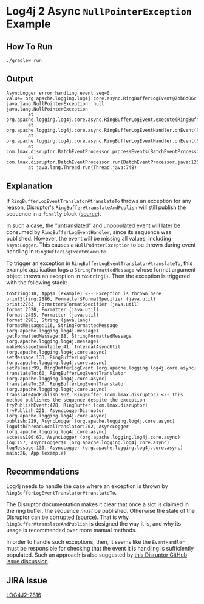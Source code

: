 # Log4j 2 Async `NullPointerException` Example

## How To Run
```shell
./gradlew run
```

## Output
```text
AsyncLogger error handling event seq=0, value='org.apache.logging.log4j.core.async.RingBufferLogEvent@7bb6d06c': java.lang.NullPointerException: null
java.lang.NullPointerException
        at org.apache.logging.log4j.core.async.RingBufferLogEvent.execute(RingBufferLogEvent.java:154)
        at org.apache.logging.log4j.core.async.RingBufferLogEventHandler.onEvent(RingBufferLogEventHandler.java:46)
        at org.apache.logging.log4j.core.async.RingBufferLogEventHandler.onEvent(RingBufferLogEventHandler.java:29)
        at com.lmax.disruptor.BatchEventProcessor.processEvents(BatchEventProcessor.java:168)
        at com.lmax.disruptor.BatchEventProcessor.run(BatchEventProcessor.java:125)
        at java.lang.Thread.run(Thread.java:748)
```

## Explanation

If `RingBufferLogEventTranslator#translateTo` throws an exception for any reason, Disruptor's
`RingBuffer#translateAndPublish` will still publish the sequence in a `finally` block
([source](https://github.com/LMAX-Exchange/disruptor/blob/ca35bc40eb7f834050793137b5996a0921173e2d/src/main/java/com/lmax/disruptor/RingBuffer.java#L958-L968)).

In such a case, the "untranslated" and unpopulated event will later be consumed by `RingBufferLogEventHandler`, since
its sequence was published. However, the event will be missing all values, including `asyncLogger`. This causes a
`NullPointerException` to be thrown during event handling in `RingBufferLogEvent#execute`.

To trigger an exception in `RingBufferLogEventTranslator#translateTo`, this example application logs a
`StringFormattedMessage` whose format argument object throws an exception in `toString()`. Then the exception is
triggered with the following stack:

```text
toString:18, App$1 (example) <-- Exception is thrown here
printString:2886, Formatter$FormatSpecifier (java.util)
print:2763, Formatter$FormatSpecifier (java.util)
format:2520, Formatter (java.util)
format:2455, Formatter (java.util)
format:2981, String (java.lang)
formatMessage:116, StringFormattedMessage (org.apache.logging.log4j.message)
getFormattedMessage:88, StringFormattedMessage (org.apache.logging.log4j.message)
makeMessageImmutable:41, InternalAsyncUtil (org.apache.logging.log4j.core.async)
setMessage:133, RingBufferLogEvent (org.apache.logging.log4j.core.async)
setValues:99, RingBufferLogEvent (org.apache.logging.log4j.core.async)
translateTo:60, RingBufferLogEventTranslator (org.apache.logging.log4j.core.async)
translateTo:37, RingBufferLogEventTranslator (org.apache.logging.log4j.core.async)
translateAndPublish:962, RingBuffer (com.lmax.disruptor) <-- This method publishes the sequence despite the exception
tryPublishEvent:478, RingBuffer (com.lmax.disruptor)
tryPublish:221, AsyncLoggerDisruptor (org.apache.logging.log4j.core.async)
publish:229, AsyncLogger (org.apache.logging.log4j.core.async)
logWithThreadLocalTranslator:202, AsyncLogger (org.apache.logging.log4j.core.async)
access$100:67, AsyncLogger (org.apache.logging.log4j.core.async)
log:157, AsyncLogger$1 (org.apache.logging.log4j.core.async)
logMessage:130, AsyncLogger (org.apache.logging.log4j.core.async)
main:26, App (example)
```

## Recommendations

Log4j needs to handle the case where an exception is thrown by `RingBufferLogEventTranslator#translateTo`.

The Disruptor documentation makes it clear that once a slot is claimed in the ring buffer, the sequence _must_ be
published. Otherwise the state of the Disruptor can be corrupted
([source](https://lmax-exchange.github.io/disruptor/user-guide/index.html#_publishing_using_the_legacy_api)). That is
why `RingBuffer#translateAndPublish` is designed the way it is, and why its usage is recommended over more manual
methods.

In order to handle such exceptions, then, it seems like the `EventHandler` must be responsible for checking that the
event it is handling is sufficiently populated. Such an approach is also suggested by [this Disruptor GitHub issue
discussion](https://github.com/LMAX-Exchange/disruptor/issues/244#issuecomment-437814712).

## JIRA Issue

[LOG4J2-2816](https://issues.apache.org/jira/browse/LOG4J2-2816)
